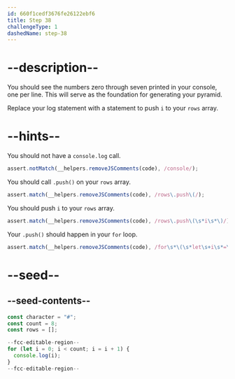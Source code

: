 ```yaml
---
id: 660f1cedf3676fe26122ebf6
title: Step 38
challengeType: 1
dashedName: step-38
---
```


# --description--

You should see the numbers zero through seven printed in your console, one per line. This will serve as the foundation for generating your pyramid.

Replace your log statement with a statement to push `i` to your `rows` array.

# --hints--

You should not have a `console.log` call.

```js
assert.notMatch(__helpers.removeJSComments(code), /console/);
```

You should call `.push()` on your `rows` array.

```js
assert.match(__helpers.removeJSComments(code), /rows\.push\(/);
```

You should push `i` to your `rows` array.

```js
assert.match(__helpers.removeJSComments(code), /rows\.push\(\s*i\s*\)/);
```

Your `.push()` should happen in your `for` loop. 

```js
assert.match(__helpers.removeJSComments(code), /for\s*\(\s*let\s+i\s*=\s*0;\s*i\s*<\s*count;\s*i\s*=\s*i\s*\+\s*1\s*\)\s*\{\s*rows\.push\(\s*i\s*\);?\s*\}/)
```

# --seed--

## --seed-contents--

```js
const character = "#";
const count = 8;
const rows = [];

--fcc-editable-region--
for (let i = 0; i < count; i = i + 1) {
  console.log(i);
}
--fcc-editable-region--
```
